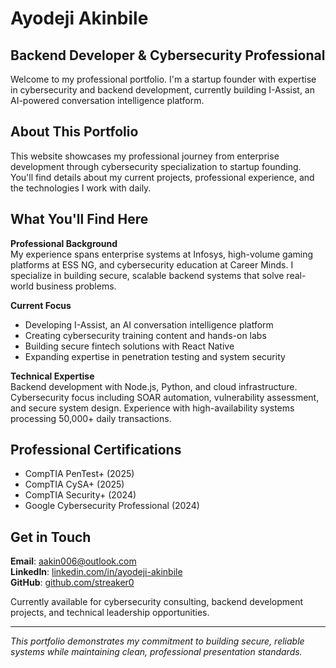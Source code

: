 # Ayodeji Akinbile
## Backend Developer & Cybersecurity Professional

Welcome to my professional portfolio. I'm a startup founder with expertise in cybersecurity and backend development, currently building I-Assist, an AI-powered conversation intelligence platform.

## About This Portfolio

This website showcases my professional journey from enterprise development through cybersecurity specialization to startup founding. You'll find details about my current projects, professional experience, and the technologies I work with daily.

## What You'll Find Here

**Professional Background**  
My experience spans enterprise systems at Infosys, high-volume gaming platforms at ESS NG, and cybersecurity education at Career Minds. I specialize in building secure, scalable backend systems that solve real-world business problems.

**Current Focus**
- Developing I-Assist, an AI conversation intelligence platform
- Creating cybersecurity training content and hands-on labs
- Building secure fintech solutions with React Native
- Expanding expertise in penetration testing and system security

**Technical Expertise**  
Backend development with Node.js, Python, and cloud infrastructure. Cybersecurity focus including SOAR automation, vulnerability assessment, and secure system design. Experience with high-availability systems processing 50,000+ daily transactions.

## Professional Certifications

- CompTIA PenTest+ (2025)
- CompTIA CySA+ (2025) 
- CompTIA Security+ (2024)
- Google Cybersecurity Professional (2024)

## Get in Touch

**Email**: aakin006@outlook.com  
**LinkedIn**: [linkedin.com/in/ayodeji-akinbile](https://linkedin.com/in/ayodeji-akinbile)  
**GitHub**: [github.com/streaker0](https://github.com/streaker0)

Currently available for cybersecurity consulting, backend development projects, and technical leadership opportunities.

---

*This portfolio demonstrates my commitment to building secure, reliable systems while maintaining clean, professional presentation standards.*